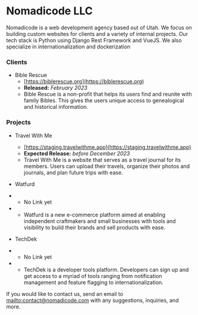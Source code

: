 # Nomadicode LLC
Nomadicode is a web development agency based out of Utah. We focus on building custom websites for clients and a variety of internal projects. Our tech stack is Python using Django Rest Framework and VueJS. We also specialize in internationalization and dockerization

### Clients

- Bible Rescue
  - [https://biblerescue.org](https://biblerescue.org)
  - __Released:__ _February 2023_
  - Bible Rescue is a non-profit that helps its users find and reunite with family Bibles. This gives the users unique access to genealogical and historical information.
 

### Projects

- Travel With Me
  -  [https://staging.travelwithme.app](https://staging.travelwithme.app)
  - __Expected Release:__ _before December 2023_
  -  Travel With Me is a website that serves as a travel journal for its members. Users can upload their travels, organize their photos and journals, and plan future trips with ease.
 
- Watfurd
- - No Link yet
- - Watfurd is a new e-commerce platform aimed at enabling independent craftmakers and small businesses with tools and visibility to build their brands and sell products with ease.

- TechDek
- - No Link yet
- - TechDek is a developer tools platform. Developers can sign up and get access to a myriad of tools ranging from notification management and feature flagging to internationalization.


If you would like to contact us, send an email to [mailto:contact@nomadicode.com](contact@nomadicode.com) with any suggestions, inquiries, and more.

